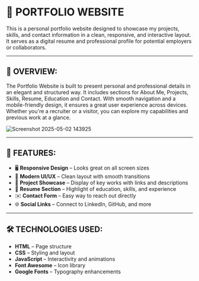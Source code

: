 
# 💼 PORTFOLIO WEBSITE

This is a personal portfolio website designed to showcase my projects, skills, and contact information in a clean, responsive, and interactive layout. It serves as a digital resume and professional profile for potential employers or collaborators.

---

## 🧾 OVERVIEW:

The Portfolio Website is built to present personal and professional details in an elegant and structured way. It includes sections for About Me, Projects, Skills, Resume, Education and Contact. With smooth navigation and a mobile-friendly design, it ensures a great user experience across devices. Whether you're a recruiter or a visitor, you can explore my capabilities and previous work at a glance.

![Screenshot 2025-05-02 143925](https://github.com/user-attachments/assets/f593ee6d-feec-49c1-8f31-2e9e3f740097)

----

## 🚀 FEATURES:

- 🖥️ **Responsive Design** – Looks great on all screen sizes
- 🎨 **Modern UI/UX** – Clean layout with smooth transitions
- 🧠 **Project Showcase** – Display of key works with links and descriptions
- 📄 **Resume Section** – Highlight of education, skills, and experience
- ✉️ **Contact Form** – Easy way to reach out directly
- 🌐 **Social Links** – Connect to LinkedIn, GitHub, and more

---

## 🛠 TECHNOLOGIES USED:

- **HTML** – Page structure
- **CSS** – Styling and layout
- **JavaScript** – Interactivity and animations
- **Font Awesome** – Icon library
- **Google Fonts** – Typography enhancements

